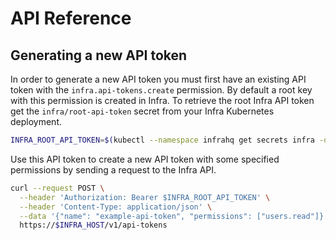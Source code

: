 # API Reference

## Generating a new API token

In order to generate a new API token you must first have an existing API token with the `infra.api-tokens.create` permission. By default a root key with this permission is created in Infra. To retrieve the root Infra API token get the `infra/root-api-token` secret from your Infra Kubernetes deployment.

```bash
INFRA_ROOT_API_TOKEN=$(kubectl --namespace infrahq get secrets infra -o jsonpath='{.data.root-api-token}' | base64 --decode)
```

Use this API token to create a new API token with some specified permissions by sending a request to the Infra API.

```bash
curl --request POST \
  --header 'Authorization: Bearer $INFRA_ROOT_API_TOKEN' \
  --header 'Content-Type: application/json' \
  --data '{"name": "example-api-token", "permissions": ["users.read"]}'
  https://$INFRA_HOST/v1/api-tokens
```

